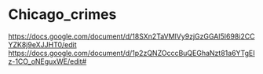 # Chicago_crimes

https://docs.google.com/document/d/18SXn2TaVMlVy9zjGzGGAl5I698i2CCYZK8j9eXJJHT0/edit
https://docs.google.com/document/d/1p2zQNZOcccBuQEGhaNzt81a6YTgEIz-1CO_oNEguxWE/edit#
